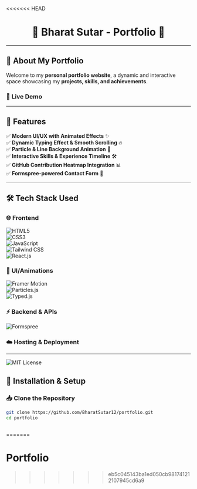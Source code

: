 <<<<<<< HEAD
<h1 align="center">🚀 Bharat Sutar - Portfolio 🌟</h1>

---

## 📌 About My Portfolio

Welcome to my **personal portfolio website**, a dynamic and interactive space showcasing my **projects, skills, and achievements**.

### 🚀 **Live Demo**

<!-- 🔗 **[Visit My Portfolio]()** -->

---

## 🎯 **Features**

✅ **Modern UI/UX with Animated Effects** ✨  
✅ **Dynamic Typing Effect & Smooth Scrolling** 🔥  
✅ **Particle & Line Background Animation** 🎨  
✅ **Interactive Skills & Experience Timeline** 🛠️  
✅ **GitHub Contribution Heatmap Integration** 📊  
✅ **Formspree-powered Contact Form** 📩

---

## 🛠️ **Tech Stack Used**

### 🌐 **Frontend**

![HTML5](https://img.shields.io/badge/HTML5-E34F26?style=for-the-badge&logo=html5&logoColor=white)  
![CSS3](https://img.shields.io/badge/CSS3-1572B6?style=for-the-badge&logo=css3&logoColor=white)  
![JavaScript](https://img.shields.io/badge/JavaScript-F7DF1E?style=for-the-badge&logo=javascript&logoColor=black)  
![Tailwind CSS](https://img.shields.io/badge/TailwindCSS-38B2AC?style=for-the-badge&logo=tailwind-css&logoColor=white)  
![React.js](https://img.shields.io/badge/React-61DAFB?style=for-the-badge&logo=react&logoColor=black)

### 🎨 **UI/Animations**

![Framer Motion](https://img.shields.io/badge/FramerMotion-black?style=for-the-badge&logo=framer&logoColor=white)  
![Particles.js](https://img.shields.io/badge/Particles.js-000000?style=for-the-badge&logo=javascript&logoColor=white)  
![Typed.js](https://img.shields.io/badge/Typed.js-ff69b4?style=for-the-badge&logo=javascript&logoColor=white)

### ⚡ **Backend & APIs**

![Formspree](https://img.shields.io/badge/Formspree-FF5733?style=for-the-badge&logo=gmail&logoColor=white)

### ☁️ **Hosting & Deployment**

<!-- ![GitHub Pages](https://img.shields.io/badge/GitHub_Pages-222222?style=for-the-badge&logo=github&logoColor=white)
![Netlify](https://img.shields.io/badge/Netlify-00C7B7?style=for-the-badge&logo=netlify&logoColor=white) -->

---

![MIT License](https://img.shields.io/badge/License-MIT-blue.svg)

## 🚀 **Installation & Setup**

### 📥 Clone the Repository

```sh
git clone https://github.com/BharatSutar12/portfolio.git
cd portfolio



```
=======
# Portfolio
>>>>>>> eb5c045143ba1ed050cb981741212107945cd6a9
